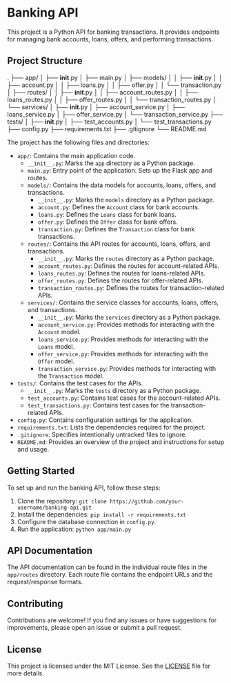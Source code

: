 # Banking API

This project is a Python API for banking transactions. It provides endpoints for managing bank accounts, loans, offers, and performing transactions.

## Project Structure

.
├── app/
│   ├── __init__.py
│   ├── main.py
│   ├── models/
│   │   ├── __init__.py
│   │   ├── account.py
│   │   ├── loans.py
│   │   ├── offer.py
│   │   └── transaction.py
│   ├── routes/
│   │   ├── __init__.py
│   │   ├── account_routes.py
│   │   ├── loans_routes.py
│   │   ├── offer_routes.py
│   │   └── transaction_routes.py
│   └── services/
│       ├── __init__.py
│       ├── account_service.py
│       ├── loans_service.py
│       ├── offer_service.py
│       └── transaction_service.py
├── tests/
│   ├── __init__.py
│   ├── test_accounts.py
│   └── test_transactions.py
├── config.py
├── requirements.txt
├── .gitignore
└── README.md


The project has the following files and directories:

- `app/`: Contains the main application code.
  - `__init__.py`: Marks the `app` directory as a Python package.
  - `main.py`: Entry point of the application. Sets up the Flask app and routes.
  - `models/`: Contains the data models for accounts, loans, offers, and transactions.
    - `__init__.py`: Marks the `models` directory as a Python package.
    - `account.py`: Defines the `Account` class for bank accounts.
    - `loans.py`: Defines the `Loans` class for bank loans.
    - `offer.py`: Defines the `Offer` class for bank offers.
    - `transaction.py`: Defines the `Transaction` class for bank transactions.
  - `routes/`: Contains the API routes for accounts, loans, offers, and transactions.
    - `__init__.py`: Marks the `routes` directory as a Python package.
    - `account_routes.py`: Defines the routes for account-related APIs.
    - `loans_routes.py`: Defines the routes for loans-related APIs.
    - `offer_routes.py`: Defines the routes for offer-related APIs.
    - `transaction_routes.py`: Defines the routes for transaction-related APIs.
  - `services/`: Contains the service classes for accounts, loans, offers, and transactions.
    - `__init__.py`: Marks the `services` directory as a Python package.
    - `account_service.py`: Provides methods for interacting with the `Account` model.
    - `loans_service.py`: Provides methods for interacting with the `Loans` model.
    - `offer_service.py`: Provides methods for interacting with the `Offer` model.
    - `transaction_service.py`: Provides methods for interacting with the `Transaction` model.
- `tests/`: Contains the test cases for the APIs.
  - `__init__.py`: Marks the `tests` directory as a Python package.
  - `test_accounts.py`: Contains test cases for the account-related APIs.
  - `test_transactions.py`: Contains test cases for the transaction-related APIs.
- `config.py`: Contains configuration settings for the application.
- `requirements.txt`: Lists the dependencies required for the project.
- `.gitignore`: Specifies intentionally untracked files to ignore.
- `README.md`: Provides an overview of the project and instructions for setup and usage.

## Getting Started

To set up and run the banking API, follow these steps:

1. Clone the repository: `git clone https://github.com/your-username/banking-api.git`
2. Install the dependencies: `pip install -r requirements.txt`
3. Configure the database connection in `config.py`.
4. Run the application: `python app/main.py`

## API Documentation

The API documentation can be found in the individual route files in the `app/routes` directory. Each route file contains the endpoint URLs and the request/response formats.

## Contributing

Contributions are welcome! If you find any issues or have suggestions for improvements, please open an issue or submit a pull request.

## License

This project is licensed under the MIT License. See the [LICENSE](LICENSE) file for more details.
